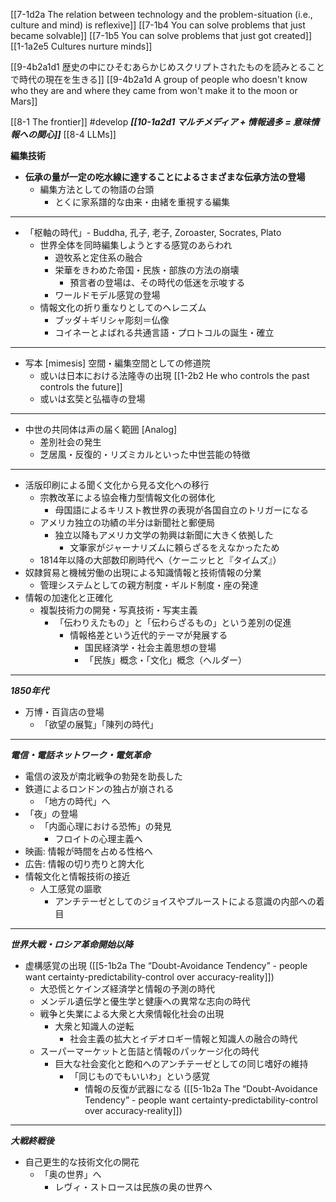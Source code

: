 [[7-1d2a The relation between technology and the problem-situation (i.e., culture and mind) is reflexive]]
	[[7-1b4 You can solve problems that just became solvable]]
	[[7-1b5 You can solve problems that just got created]]
[[1-1a2e5 Cultures nurture minds]]

[[9-4b2a1d1 歴史の中にひそむあらかじめスクリプトされたものを読みとることで時代の現在を生きる]]
	[[9-4b2a1d A group of people who doesn't know who they are and where they came from won't make it to the moon or Mars]]

[[8-1 The frontier]] #develop 
	***[[10-1a2d1 マルチメディア + 情報過多 = 意味情報への関心]]***
		[[8-4 LLMs]]

**編集技術**
- **伝承の量が一定の吃水線に達することによるさまざまな伝承方法の登場**
	- 編集方法としての物語の台頭
		- とくに家系譜的な由来・由緒を重視する編集
---
- 「枢軸の時代」- Buddha, 孔子, 老子, Zoroaster, Socrates, Plato
	- 世界全体を同時編集しようとする感覚のあらわれ
		- 遊牧系と定住系の融合
		- 栄華をきわめた帝国・民族・部族の方法の崩壊
			- 預言者の登場は、その時代の低迷を示唆する
		- ワールドモデル感覚の登場
	- 情報文化の折り重なりとしてのヘレニズム
		- ブッダ＋ギリシャ彫刻＝仏像
		- コイネーとよばれる共通言語・プロトコルの誕生・確立
---
- 写本 [mimesis] 空間・編集空間としての修道院
	- 或いは日本における法隆寺の出現
		[[1-2b2 He who controls the past controls the future]]
	- 或いは玄奘と弘福寺の登場
---
- 中世の共同体は声の届く範囲 [Analog]
	- 差別社会の発生
	- 芝居風・反復的・リズミカルといった中世芸能の特徴
---
- 活版印刷による聞く文化から見る文化への移行
	- 宗教改革による協会権力型情報文化の弱体化
		- 母国語によるキリスト教世界の表現が各国自立のトリガーになる
	- アメリカ独立の功績の半分は新聞社と郵便局
		- 独立以降もアメリカ文学の勃興は新聞に大きく依拠した
			- 文筆家がジャーナリズムに頼らざるをえなかったため
	- 1814年以降の大部数印刷時代へ（ケーニッヒと『タイムズ』）
- 奴隷貿易と機械労働の出現による知識情報と技術情報の分業
	- 管理システムとしての親方制度・ギルド制度・座の発達
- 情報の加速化と正確化
	- 複製技術力の開発・写真技術・写実主義
		- 「伝わりえたもの」と「伝わらざるもの」という差別の促進
			- 情報格差という近代的テーマが発展する
				- 国民経済学・社会主義思想の登場
				- 「民族」概念・「文化」概念（ヘルダー）
---
***1850年代***
- 万博・百貨店の登場
	- 「欲望の展覧」「陳列の時代」
---
***電信・電話ネットワーク・電気革命***
- 電信の波及が南北戦争の勃発を助長した
- 鉄道によるロンドンの独占が崩される
	- 「地方の時代」へ
- 「夜」の登場
	- 「内面心理における恐怖」の発見
		- フロイトの心理主義へ
- 映画: 情報が時間を占める性格へ
- 広告: 情報の切り売りと誇大化
- 情報文化と情報技術の接近
	- 人工感覚の謳歌
		- アンチテーゼとしてのジョイスやプルーストによる意識の内部への着目
---
***世界大戦・ロシア革命開始以降***
- 虚構感覚の出現 ([[5-1b2a The “Doubt-Avoidance Tendency” - people want certainty-predictability-control over accuracy-reality]])
	- 大恐慌とケインズ経済学と情報の予測の時代
	- メンデル遺伝学と優生学と健康への異常な志向の時代
	- 戦争と失業による大衆と大衆情報化社会の出現
		- 大衆と知識人の逆転
			- 社会主義の拡大とイデオロギー情報と知識人の融合の時代
	- スーパーマーケットと缶詰と情報のパッケージ化の時代
		- 巨大な社会変化と飽和へのアンチテーゼとしての同じ嗜好の維持
			- 「同じものでもいいわ」という感覚
				- 情報の反復が武器になる ([[5-1b2a The “Doubt-Avoidance Tendency” - people want certainty-predictability-control over accuracy-reality]])
---
***大戦終戦後***
- 自己更生的な技術文化の開花
	- 「奥の世界」へ
		- レヴィ・ストロースは民族の奥の世界へ